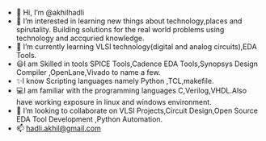 - 👋 Hi, I’m @akhilhadli
- 👀 I’m interested in learning new things about technology,places and spirutality. Building solutions for the real world problems using technology and accquried knowledge.
- 🌱 I’m currently learning VLSI technology(digital and analog circuits),EDA Tools.
- 😃I am Skilled in tools  SPICE Tools,Cadence EDA Tools,Synopsys Design Compiler ,OpenLane,Vivado to name  a few.
- ✨I know Scripting  languages namely Python ,TCL,makefile.
- 💻I am familiar with the programming languages C,Verilog,VHDL.Also have working exposure in linux and windows environment.
- 💞️ I’m looking to collaborate on VLSI Projects,Circuit Design,Open Source EDA Tool Development ,Python Automation. 
- 📫 hadli.akhil@gmail.com

<!---
akhilhadli1/akhilhadli1 is a ✨ special ✨ repository because its `README.md` (this file) appears on your GitHub profile.
You can click the Preview link to take a look at your changes.
--->

